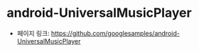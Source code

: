 # android-UniversalMusicPlayer

- 페이지 링크: https://github.com/googlesamples/android-UniversalMusicPlayer
